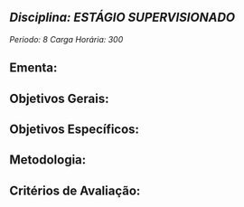 ## *Disciplina: _ESTÁGIO SUPERVISIONADO_*
*Periodo: _8_*
*Carga Horária: _300_*
 
## Ementa:

 
## Objetivos Gerais:

 
## Objetivos Específicos:

 
## Metodologia:

 
## Critérios de Avaliação:
